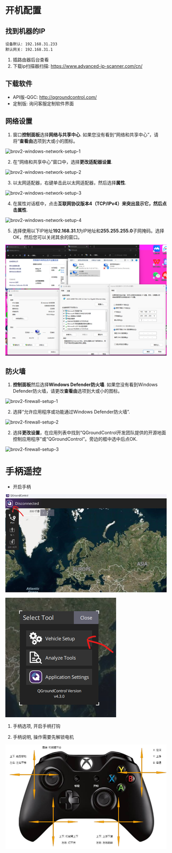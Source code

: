 # 开机配置

## 找到机器的IP
```
设备默认: 192.168.31.233
默认网关: 192.168.31.1
```
1. 插路由器后台查看
2. 下载ip扫描器扫描: https://www.advanced-ip-scanner.com/cn/

## 下载软件

+ API版-QGC: http://qgroundcontrol.com/
+ 定制版: 询问客服定制软件界面

## 网络设置

1. 窗口**控制面板**选择**网络与共享中心**. 如果您没有看到“网络和共享中心”，请将“**查看由**选项到大或小的图标。

![brov2-windows-network-setup-1](https://bluerobotics.com/wp-content/uploads/2016/06/brov2-windows-network-setup-1.png)

2. 在“网络和共享中心”窗口中，选择**更改适配器设置**.

![brov2-windows-network-setup-2](https://bluerobotics.com/wp-content/uploads/2016/06/brov2-windows-network-setup-2.png)

3. 以太网适配器，右键单击此以太网适配器，然后选择**属性**.

![brov2-windows-network-setup-3](https://bluerobotics.com/wp-content/uploads/2016/06/brov2-windows-network-setup-3.png)

4. 在属性对话框中，点击**互联网协议版本4（TCP/IPv4）**来突出显示它，然后点击**属性**.

![brov2-windows-network-setup-4](https://bluerobotics.com/wp-content/uploads/2016/06/brov2-windows-network-setup-4.png)

5. 选择使用以下IP地址**192.168.31.1**为IP地址和**255.255.255.0**子网掩码。选择OK，然后您可以关闭其余的窗口。

![](img/配置过程.png)

## 防火墙

1. **控制面板**然后选择**Windows Defender防火墙**. 如果您没有看到Windows Defender防火墙，请更改**查看由**选项到大或小的图标。

![brov2-firewall-setup-1](https://bluerobotics.com/wp-content/uploads/2016/06/brov2-firewall-setup-1.png)

2. 选择“允许应用程序或功能通过Windows Defender防火墙”.

![brov2-firewall-setup-2](https://bluerobotics.com/wp-content/uploads/2016/06/brov2-firewall-setup-2.png)

2. 选择**更改设置**，在应用列表中找到“QGroundControl开发团队提供的开源地面控制应用程序”或“QGroundControl”。旁边的框中选中后点OK.

![brov2-firewall-setup-3](https://bluerobotics.com/wp-content/uploads/2016/06/brov2-firewall-setup-3.png)

# 手柄遥控

+ 开启手柄

![alt text](image.png)

![alt text](image-1.png)

1. 手柄选项, 开启手柄打钩

2. 手柄说明, 操作需要先解锁电机

![手柄说明](手柄.drawio.png)